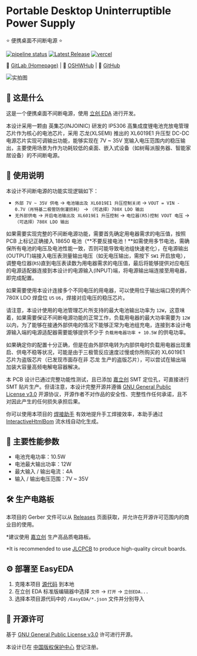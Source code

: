 # Portable Desktop Uninterruptible Power Supply

⭐ 便携桌面不间断电源 ⭐

[![pipeline status](https://gitlab.soraharu.com/XiaoXi/Portable-Desktop-Uninterruptible-Power-Supply/badges/master/pipeline.svg)](https://gitlab.soraharu.com/XiaoXi/Portable-Desktop-Uninterruptible-Power-Supply/-/commits/master) [![Latest Release](https://gitlab.soraharu.com/XiaoXi/Portable-Desktop-Uninterruptible-Power-Supply/-/badges/release.svg)](https://gitlab.soraharu.com/XiaoXi/Portable-Desktop-Uninterruptible-Power-Supply/-/releases) [![vercel](https://vercelbadge.soraharu.com/?app=interactivehtmlbom)](https://interactivehtmlbom.soraharu.com/)

🔗 [GitLab (Homepage)](https://gitlab.soraharu.com/XiaoXi/Portable-Desktop-Uninterruptible-Power-Supply) | 🔗 [OSHWHub](https://oshwhub.com/yanranxiaoxi/Portable-Desktop-Uninterruptible-Power-Supply) | 🔗 [GitHub](https://github.com/yanranxiaoxi/Portable-Desktop-Uninterruptible-Power-Supply)

![实拍图](https://downloadserver.soraharu.com:7000/Portable%20Desktop%20Uninterruptible%20Power%20Supply/Image/Product_quality_4.jpg)

## 🤔 这是什么

这是一个便携桌面不间断电源，使用 [立创 EDA](https://lceda.cn/) 进行开发。

本设计采用一颗由 英集芯(INJOINIC) 研发的 IP5306 高集成度锂电池充放电管理芯片作为核心的电池芯片，采用 芯龙(XLSEMI) 推出的 XL6019E1 升压型 DC-DC 电源芯片实现可调输出功能，能够实现在 7V ~ 35V 宽输入电压范围内的稳压输出，主要使用场景为作为功耗较低的桌面、嵌入式设备（如树莓派服务器、智能家居设备）的不间断电源。

## 🍭 使用说明

本设计不间断电源的功能实现逻辑如下：
- `外部 7V ~ 35V 供电` -> `电池输出及 XL6019E1 升压控制关闭` -> `VOUT = VIN - 0.7V（肖特基二极管防倒灌损耗）` -> `（可选择）780X LDO 输出`
- `无外部供电` -> `开启电池输出及 XL6019E1 升压控制` -> `电位器(R5)控制 VOUT 电压` -> `（可选择）780X LDO 输出`

如果需要实现完整的不间断电源功能，需要首先确定用电器需求的电压值，按照 PCB 上标记正确接入 18650 电池（**不要反接电池！**如需使用多节电池，需确保所有电池的电压及电池性能一致，否则可能导致电池组快速老化），在电源输出(OUTPUT)端接入电压表测量输出电压（如无电压输出，需按下 `SW1` 开启放电），调整电位器(`R5`)直到电压表读数为用电器需求的电压值，最后将能够提供对应电压的电源适配器连接到本设计的电源输入(INPUT)端，将电源输出端连接至用电器，即完成配置。

如果需要使用本设计连接多个不同电压的用电器，可以使用位于输出端口旁的两个 780X LDO 焊盘位 `U5` `U6`，焊接对应电压的稳压芯片。

请注意，本设计使用的电池管理芯片所支持的最大电池输出功率为 `12W`，这意味着，如果需要保证不间断电源功能的正常工作，负载用电器的最大功率需要为 `12W` 以内，为了能够在接通外部供电的情况下能够正常为电池组充电，连接到本设计电源输入端的电源适配器需要能够提供不少于 `负载用电器功率 + 10.5W` 的供电功率。

如果确定你的配置十分正确，但是在由外部供电转为内部供电时负载用电器出现重启、供电不稳等状况，可能是由于三极管反应速度过慢或你所购买的 XL6019E1 芯片为盗版芯片（已发现市面存在非 芯龙 生产的盗版芯片），可以尝试在输出端加装大容量高频电解电容器解决。

本 PCB 设计已通过完整功能性测试，且已添加 [嘉立创](https://www.jlc.com/) SMT 定位孔，可直接进行 SMT 贴片生产。但请注意，本设计完整开源并遵循 [GNU General Public License v3.0](https://choosealicense.com/licenses/gpl-3.0/) 开源协议，开源作者不对作品的安全性、完整性作任何承诺，且不对因此产生的任何损失承担后果。

你可以使用本项目的 [焊接助手](https://interactivehtmlbom.soraharu.com/Portable-Desktop-Uninterruptible-Power-Supply.html) 有效地提升手工焊接效率，本助手通过 [InteractiveHtmlBom](https://gitlab.soraharu.com/XiaoXi/InteractiveHtmlBom) 流水线自动化生成。

## 🏃 主要性能参数

- 电池充电功率：10.5W
- 电池最大输出功率：12W
- 最大输入 / 输出电流：4A
- 输入 / 输出电压范围：7V ~ 35V

## 🛠️ 生产电路板

本项目的 Gerber 文件可以从 [Releases](https://gitlab.soraharu.com/XiaoXi/Portable-Desktop-Uninterruptible-Power-Supply/-/releases) 页面获取，并允许在开源许可范围内的商业目的使用。

*建议使用 [嘉立创](https://www.jlc.com/) 生产高品质电路板。

*It is recommended to use [JLCPCB](https://jlcpcb.com/) to produce high-quality circuit boards.

## ⚙️ 部署至 EasyEDA

1. 克隆本项目 [源代码](https://gitlab.soraharu.com/XiaoXi/Portable-Desktop-Uninterruptible-Power-Supply/-/archive/master/Portable-Desktop-Uninterruptible-Power-Supply-master.zip) 到本地
2. 在立创 EDA 标准版编辑器中选择 `文件` -> `打开` -> `立创EDA...`
3. 选择本项目源代码中的 `/EasyEDA/*.json` 文件并分别导入

## 📜 开源许可

基于 [GNU General Public License v3.0](https://choosealicense.com/licenses/gpl-3.0/) 许可进行开源。

本设计已在 [中国版权保护中心](https://www.ccopyright.com.cn/) 登记注册。
